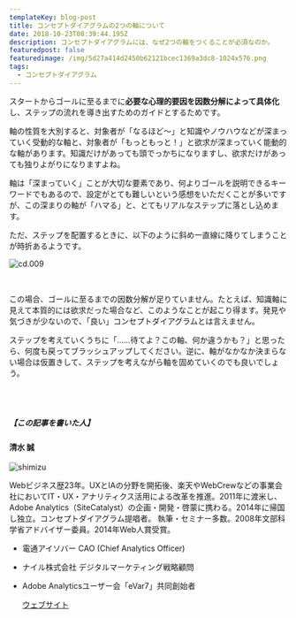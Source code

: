 ```yaml
---
templateKey: blog-post
title: コンセプトダイアグラムの2つの軸について
date: 2018-10-23T08:39:44.195Z
description: コンセプトダイアグラムには、なぜ2つの軸をつくることが必須なのか。
featuredpost: false
featuredimage: /img/5d27a414d2450b62121bcec1369a3dc8-1024x576.png
tags:
  - コンセプトダイアグラム
---
```

スタートからゴールに至るまでに**必要な心理的要因を因数分解によって具体化**し、ステップの流れを導き出すためのガイドとするためです。

軸の性質を大別すると、対象者が「なるほど〜」と知識やノウハウなどが深まっていく受動的な軸と、対象者が「もっともっと！」と欲求が深まっていく能動的な軸があります。知識だけがあっても頭でっかちになりますし、欲求だけがあっても独りよがりになりますよね。

軸は「深まっていく」ことが大切な要素であり、何よりゴールを説明できるキーワードでもあるので、設定がとても難しいという感想をいただくことが多いですが、この深まりの軸が「ハマる」と、とてもリアルなステップに落とし込めます。

ただ、ステップを配置するときに、以下のように斜め一直線に降りてしまうことが時折あるようです。

![cd.009](/img/5d27a414d2450b62121bcec1369a3dc8-1024x576.png)

<br>

この場合、ゴールに至るまでの因数分解が足りていません。たとえば、知識軸に見えて本質的には欲求だった場合など、このようなことが起こり得ます。発見や気づきが少ないので、「良い」コンセプトダイアグラムとは言えません。

ステップを考えていくうちに「……待てよ？この軸、何か違うかも？」と思ったら、何度も戻ってブラッシュアップしてください。逆に、軸がなかなか決まらない場合は仮置きして、ステップを考えながら軸を固めていくのでも良いでしょう。

##### <br><br><br>【この記事を書いた人】

#### 清水 誠

![shimizu](/img/5738324495f437482a1b7a73b4a3fa02.png)

Webビジネス歴23年。UXとIAの分野を開拓後、楽天やWebCrewなどの事業会社においてIT・UX・アナリティクス活用による改革を推進。2011年に渡米し、Adobe Analytics（SiteCatalyst）の企画・開発・啓蒙に携わる。2014年に帰国し独立。コンセプトダイアグラム提唱者。
執筆・セミナー多数。2008年文部科学省アドバイザー委員。2014年Web人賞受賞。

* 電通アイソバー CAO (Chief Analytics Officer)
* ナイル株式会社 デジタルマーケティング戦略顧問
* Adobe Analyticsユーザー会「eVar7」共同創始者

  [ウェブサイト](https://makoto-shimizu.com/)